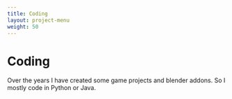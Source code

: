 ```yaml
---
title: Coding
layout: project-menu
weight: 50
---
```


# Coding

Over the years I have created some game projects and blender addons.
So I mostly code in Python or Java.